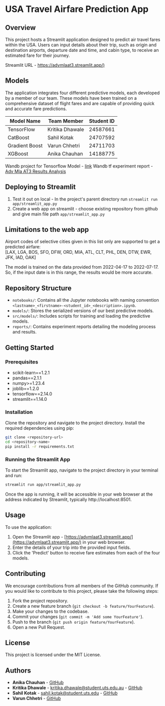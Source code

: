 
# USA Travel Airfare Prediction App

## Overview
This project hosts a Streamlit application designed to predict air travel fares within the USA. Users can input details about their trip, such as origin and destination airports, departure date and time, and cabin type, to receive an estimated fare for their journey.

Streamlit URL - [https://advmlaat3.streamlit.app/)](https://advmlaat3.streamlit.app/)

## Models
The application integrates four different predictive models, each developed by a member of our team. These models have been trained on a comprehensive dataset of flight fares and are capable of providing quick and accurate fare predictions.


|Model Name|Team Member|Student ID|
|--|--|--|
|TensorFlow|Kritika Dhawale|24587661|
|CatBoost|Sahil Kotak|24707592|
|Gradient Boost|Varun Chhetri|24711703|
|XGBoost|Anika Chauhan|14188775|

Wandb project for Tensorflow Model - [link](https://wandb.ai/kritika_23/projects)
Wandb tf experiment report  - [Adv Mla AT3 Results Analysis](https://api.wandb.ai/links/kritika_23/cjb35rqa) 

## Deploying to Streamlit
1. Test it out on local - In the project's parent directory run `streamlit run app/streamlit_app.py`
2. Create a web app on streamlit - choose existing repository from github and give main file path `app/streamlit_app.py`

## Limitations to the web app
Airport codes of selective cities given in this list only are supported to get a predicted airfare: <br>
[LAX, LGA, BOS, SFO, DFW, ORD, MIA, ATL, CLT, PHL, DEN, DTW, EWR, JFK, IAD, OAK] 

The model is trained on the data provided from 2022-04-17 to 2022-07-17. So, if the input date is in this range, the results would be more accurate.


## Repository Structure
- `notebooks/`: Contains all the Jupyter notebooks with naming convention `<lastname>_<firstname>-<student_id>_<description>.ipynb`.
- `models/`: Stores the serialized versions of our best predictive models.
- `src/models/`: Includes scripts for training and loading the predictive models.
- `reports/`: Contains experiment reports detailing the modeling process and results.

## Getting Started

### Prerequisites
- scikit-learn==1.2.1
- pandas==2.1.1
- numpy>=1.23.4
- joblib==1.2.0
- tensorflow==2.14.0
- streamlit==1.14.0

### Installation
Clone the repository and navigate to the project directory. Install the required dependencies using pip:

```bash
git clone <repository-url>
cd <repository-name>
pip install -r requirements.txt
```

### Running the Streamlit App
To start the Streamlit app, navigate to the project directory in your terminal and run:

```bash
streamlit run app/streamlit_app.py
```
Once the app is running, it will be accessible in your web browser at the address indicated by Streamlit, typically http://localhost:8501.

## Usage

To use the application:

1.  Open the Streamlit app - [https://advmlaat3.streamlit.app/](https://advmlaat3.streamlit.app/) in your web browser.
2.  Enter the details of your trip into the provided input fields.
3.  Click the 'Predict' button to receive fare estimates from each of the four models.

## Contributing

We encourage contributions from all members of the GitHub community. If you would like to contribute to this project, please take the following steps:

1.  Fork the project repository.
2.  Create a new feature branch (`git checkout -b feature/YourFeature`).
3.  Make your changes to the codebase.
4.  Commit your changes (`git commit -m 'Add some YourFeature'`).
5.  Push to the branch (`git push origin feature/YourFeature`).
6.  Open a new Pull Request.


## License

This project is licensed under the MIT License.

## Authors

-   **Anika Chauhan** - [GitHub](https://github.com/anika)
-   **Kritika Dhawale** - kritika.dhawale@student.uts.edu.au - [GitHub](https://github.com/Kritz23)
-   **Sahil Kotak** - sahil.kotak@student.uts.edu - [GitHub](https://github.com/sahilkotak)
-   **Varun Chhetri** - [GitHub](https://github.com/varun)
